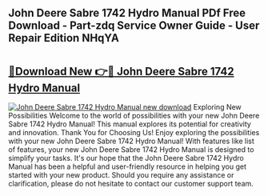 ## John Deere Sabre 1742 Hydro Manual PDf Free Download - Part-zdq Service Owner Guide - User Repair Edition NHqYA

# <h2><a href="http://bc92292.oget.top/?id=John+Deere+Sabre+1742+Hydro+Manual">🔗Download New 👉🔴 John Deere Sabre 1742 Hydro Manual</a></h2>

[![John Deere Sabre 1742 Hydro Manual new download](https://i.imgur.com/5g1atiW.png)](http://bc92292.oget.top/?id=John+Deere+Sabre+1742+Hydro+Manual)
Exploring New Possibilities Welcome to the world of possibilities with your new John Deere Sabre 1742 Hydro Manual! This manual explores its potential for creativity and innovation. Thank You for Choosing Us! Enjoy exploring the possibilities with your new John Deere Sabre 1742 Hydro Manual! With features like list of features, your new John Deere Sabre 1742 Hydro Manual is designed to simplify your tasks. It's our hope that the John Deere Sabre 1742 Hydro Manual has been a helpful and user-friendly resource in helping you get started with your new product. Should you require any assistance or clarification, please do not hesitate to contact our customer support team.

